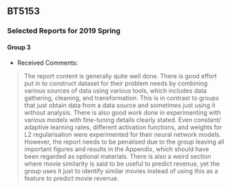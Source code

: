 ## BT5153

### Selected Reports for 2019 Spring

#### Group 3

- Received Comments:

> The report content is generally quite well done. There is good effort put in to construct dataset for their problem needs by combining various sources of data using various tools, which includes data gathering, cleaning, and transformation. This is in contrast to groups that just obtain data from a data source and sometimes just using it without analysis. There is also good work done in experimenting with various models with fine-tuning details clearly stated. Even constant/ adaptive learning rates, different activation functions, and weights for L2 regularisation were experimented for their neural network models. However, the report needs to be penalised due to the group leaving all important figures and results in the Appendix, which should have been regarded as optional materials. There is also a weird section where movie similarity is said to be useful to predict revenue, yet the group uses it just to identify similar movies instead of using this as a feature to predict movie revenue.


